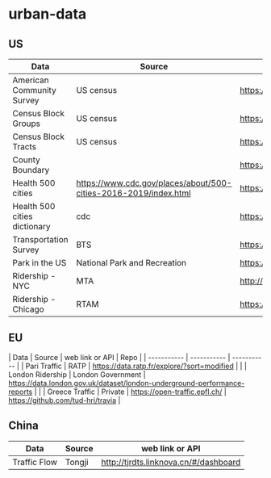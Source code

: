 # urban-data
## US
| Data     | Source | API |
| ----------- | ----------- | ----------- |
| American Community Survey | US census | https://www.census.gov/data/developers/data-sets/acs-5year.html |
| Census Block Groups | US census  | https://www2.census.gov/geo/tiger/GENZ2018/shp/cb_2018_06_bg_500k.zip|
| Census Block Tracts | US census  | https://www2.census.gov/geo/tiger/GENZ2018/shp/cb_2018_25_tract_500k.zip|
| County Boundary |  | https://www2.census.gov/geo/tiger/TIGER2019/COUNTY/tl_2019_us_county.zip |
| Health 500 cities | https://www.cdc.gov/places/about/500-cities-2016-2019/index.html | https://chronicdata.cdc.gov/api/geospatial/yjkw-uj5s?method=export&format=GeoJSON |
| Health 500 cities dictionary | cdc | https://services3.arcgis.com/ZvidGQkLaDJxRSJ2/arcgis/rest/services/500Cities_allMeasures_2017/FeatureServer/3 |
| Transportation Survey | BTS | https://www.bts.gov/sites/bts.dot.gov/files/nhts2017/latch_2017-b.csv|
| Park in the US | National Park and Recreation | https://www.arcgis.com/home/item.html?id=578968f975774d3fab79fe56c8c90941|
| Ridership - NYC | MTA | http://web.mta.info/developers/turnstile.html |
| Ridership - Chicago | RTAM | https://rtams.org/ridership |

## EU
| Data     | Source | web link or API | Repo |
| ----------- | ----------- | ----------- |
| Pari Traffic | RATP | https://data.ratp.fr/explore/?sort=modified | |
| London Ridership | London Government | https://data.london.gov.uk/dataset/london-underground-performance-reports | |
| Greece Traffic | Private | https://open-traffic.epfl.ch/ | https://github.com/tud-hri/travia |
 
## China
| Data     | Source | web link or API |
| ----------- | ----------- | ----------- |
| Traffic Flow | Tongji | http://tjrdts.linknova.cn/#/dashboard |
